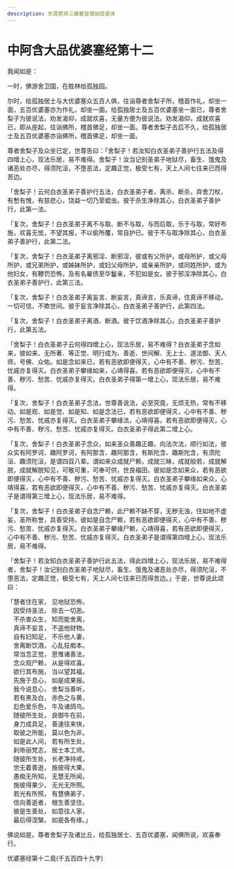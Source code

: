```yaml
---
description: 东晋罽宾三藏瞿昙僧伽提婆译
---
```


# 中阿含大品优婆塞经第十二

我闻如是：

一时，佛游舍卫国，在胜林给孤独园。

尔时，给孤独居士与大优婆塞众五百人俱，往诣尊者舍梨子所，稽首作礼，却坐一面，五百优婆塞亦为作礼，却坐一面。给孤独居士及五百优婆塞坐一面已，尊者舍梨子为彼说法，劝发渴仰，成就欢喜，无量方便为彼说法。劝发渴仰，成就欢喜已，即从座起，往诣佛所，稽首佛足，却坐一面。尊者舍梨子去后不久，给孤独居士及五百优婆塞亦诣佛所，稽首佛足，却坐一面。

尊者舍梨子及众坐已定，世尊告曰：「舍梨子！若汝知白衣圣弟子善护行五法及得四增上心，现法乐居，易不难得。舍梨子！汝当记别圣弟子地狱尽，畜生、饿鬼及诸恶处亦尽，得须陀洹，不堕恶法，定趣正觉，极受七有，天上人间七往来已而得苦边。

「舍梨子！云何白衣圣弟子善护行五法，白衣圣弟子者，离杀、断杀，弃舍刀杖，有慙有愧，有慈悲心，饶益一切乃至蜫虫。彼于杀生净除其心，白衣圣弟子善护行，此第一法。

「复次，舍梨子！白衣圣弟子离不与取、断不与取，与而后取，乐于与取，常好布施，欢喜无恡，不望其报，不以偷所覆，常自护已。彼于不与取净除其心，白衣圣弟子善护行，此第二法。

「复次，舍梨子！白衣圣弟子离邪淫、断邪淫，彼或有父所护，或母所护，或父母所护，或兄弟所护，或姊妹所护，或妇父母所护，或亲亲所护，或同姓所护，或为他妇女，有鞭罚恐怖，及有名雇债至华鬘亲，不犯如是女。彼于邪淫净除其心，白衣圣弟子善护行，此第三法。

「复次，舍梨子！白衣圣弟子离妄言、断妄言，真谛言，乐真谛，住真谛不移动，一切可信，不欺世间。彼于妄言净除其心，白衣圣弟子善护行，此第四法。

「复次，舍梨子！白衣圣弟子离酒、断酒。彼于饮酒净除其心，白衣圣弟子善护行，此第五法。

「舍梨子！白衣圣弟子云何得四增上心，现法乐居，易不难得？白衣圣弟子念如来，彼如来、无所著、等正觉、明行成为、善逝、世间解、无上士、道法御、天人师，号佛、众佑。如是念如来已，若有恶欲即便得灭，心中有不善、秽污、愁苦、忧戚亦复得灭。白衣圣弟子攀缘如来，心靖得喜。若有恶欲即便得灭，心中有不善、秽污、愁苦、忧戚亦复得灭。白衣圣弟子得第一增上心，现法乐居，易不难得。

「复次，舍梨子！白衣圣弟子念法，世尊善说法，必至究竟，无烦无热，常有不移动。如是观、如是觉、如是知、如是念法已，若有恶欲即便得灭，心中有不善、秽污、愁苦、忧戚亦复得灭。白衣圣弟子攀缘法，心靖得喜。若有恶欲即便得灭，心中有不善、秽污、愁苦、忧戚亦复得灭。白衣圣弟子得此第二增上心。

「复次，舍梨子！白衣圣弟子念众，如来圣众善趣正趣，向法次法，顺行如法，彼众实有阿罗诃、趣阿罗诃，有阿那含、趣阿那含，有斯陀含、趣斯陀含，有须陀洹、趣须陀洹，是谓四双八辈。谓如来众成就尸赖，成就三昧，成就般若，成就解脱，成就解脱知见，可敬可重，可奉可供，世良福田。彼如是念如来众，若有恶欲即便得灭，心中有不善、秽污、愁苦、忧戚亦复得灭。白衣圣弟子攀缘如来众，心靖得喜，若有恶欲即便得灭，心中有不善、秽污、愁苦、忧戚亦复得灭。白衣圣弟子是谓得第三增上心，现法乐居，易不难得。

「复次，舍梨子！白衣圣弟子自念尸赖，此尸赖不缺不穿，无秽无浊，住如地不虚妄，圣所称誉，具善受持。彼如是自念尸赖，若有恶欲即便得灭，心中有不善、秽污、愁苦、忧戚亦复得灭。白衣圣弟子攀缘尸赖，心靖得喜，若有恶欲即便得灭，心中有不善、秽污、愁苦、忧戚亦复得灭。白衣圣弟子是谓得第四增上心，现法乐居，易不难得。

「舍梨子！若汝知白衣圣弟子善护行此五法，得此四增上心，现法乐居，易不难得者，舍梨子！汝记别白衣圣弟子地狱尽，畜生、饿鬼及诸恶处亦尽，得须陀洹，不堕恶法，定趣正觉，极受七有，天上人间七往来已而得苦边。」于是，世尊说此颂曰：

「慧者住在家， 见地狱恐怖，\
　因受持圣法， 除去一切恶。\
　不杀害众生， 知而能舍离，\
　真谛不妄言， 不盗他财物。\
　自有妇知足， 不乐他人妻，\
　舍离断饮酒， 心乱狂痴本。\
　常当念正觉， 思惟诸善法，\
　念众观尸赖， 从是得欢喜。\
　欲行其布施， 当以望其福，\
　先施于息心， 如是成果报。\
　我今说息心， 舍梨当善听，\
　若有黑及白， 赤色之与黄，\
　尨色爱乐色， 牛及诸鸽鸟。\
　随彼所生处， 良御牛在前，\
　身力成具足， 善速往来快，\
　取彼之所能， 莫以色为非。\
　如是此人间， 若有所生处，\
　刹帝丽梵志， 居士本工师。\
　随彼所生处， 长老净持戒，\
　世无着善逝， 施彼得大果。\
　愚痴无所知， 无慧无所闻，\
　施彼得果少， 无光无所照。\
　若光有所照， 有慧佛弟子，\
　信向善逝者， 根生善坚住。\
　彼是生善处， 如意往人家，\
　最后得涅槃， 如是各有缘。」

佛说如是。尊者舍梨子及诸比丘，给孤独居士、五百优婆塞，闻佛所说，欢喜奉行。

优婆塞经第十二竟(千五百四十九字)
